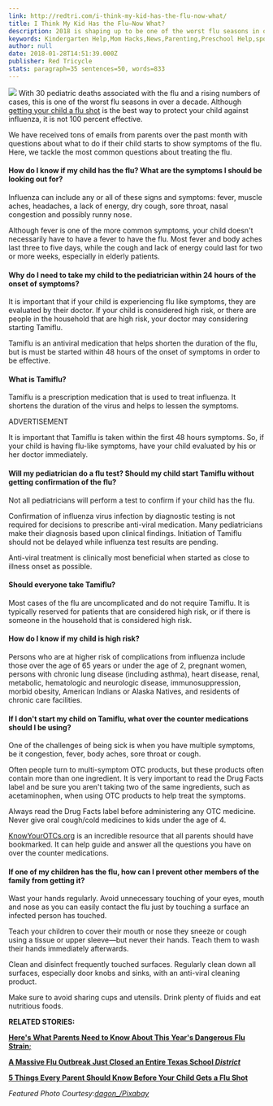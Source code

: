 ```yaml
---
link: http://redtri.com/i-think-my-kid-has-the-flu-now-what/
title: I Think My Kid Has the Flu—Now What?
description: 2018 is shaping up to be one of the worst flu seasons in over a decade—and here's what parents need to know.
keywords: Kindergarten Help,Mom Hacks,News,Parenting,Preschool Help,spoke contributor network,Toddler Help,natl-feed,spoke
author: null
date: 2018-01-28T14:51:39.000Z
publisher: Red Tricycle
stats: paragraph=35 sentences=50, words=833
---
```

![](https://redtricom.files.wordpress.com/2018/01/000003709-l3k8vgonmvmyjxjtcpr.jpg?w=600&h=450)
With 30 pediatric deaths associated with the flu and a rising numbers of cases, this is one of the worst flu seasons in over a decade. Although [getting your child a flu shot](http://redtri.com/5-things-every-parent-should-know-before-your-child-gets-a-flu-shot/) is the best way to protect your child against influenza, it is not 100 percent effective.

We have received tons of emails from parents over the past month with questions about what to do if their child starts to show symptoms of the flu. Here, we tackle the most common questions about treating the flu.

#### **How do I know if my child has the flu? What are the symptoms I should be looking out for?**

Influenza can include any or all of these signs and symptoms: fever, muscle aches, headaches, a lack of energy, dry cough, sore throat, nasal congestion and possibly runny nose.

Although fever is one of the more common symptoms, your child doesn't necessarily have to have a fever to have the flu. Most fever and body aches last three to five days, while the cough and lack of energy could last for two or more weeks, especially in elderly patients.

#### **Why do I need to take my child to the pediatrician within 24 hours of the onset of symptoms?**

It is important that if your child is experiencing flu like symptoms, they are evaluated by their doctor. If your child is considered high risk, or there are people in the household that are high risk, your doctor may considering starting Tamiflu.

Tamiflu is an antiviral medication that helps shorten the duration of the flu, but is must be started within 48 hours of the onset of symptoms in order to be effective.

#### **What is Tamiflu?**

Tamiflu is a prescription medication that is used to treat influenza. It shortens the duration of the virus and helps to lessen the symptoms.

ADVERTISEMENT

It is important that Tamiflu is taken within the first 48 hours symptoms. So, if your child is having flu-like symptoms, have your child evaluated by his or her doctor immediately.

#### **Will my pediatrician do a flu test?** **Should my child start Tamiflu without getting confirmation of the flu?**

Not all pediatricians will perform a test to confirm if your child has the flu.

Confirmation of influenza virus infection by diagnostic testing is not required for decisions to prescribe anti-viral medication. Many pediatricians make their diagnosis based upon clinical findings. Initiation of Tamiflu should not be delayed while influenza test results are pending.

Anti-viral treatment is clinically most beneficial when started as close to illness onset as possible.

#### **Should everyone take Tamiflu?**

Most cases of the flu are uncomplicated and do not require Tamiflu. It is typically reserved for patients that are considered high risk, or if there is someone in the household that is considered high risk.

#### **How do I know if my child is high risk?**

Persons who are at higher risk of complications from influenza include those over the age of 65 years or under the age of 2, pregnant women, persons with chronic lung disease (including asthma), heart disease, renal, metabolic, hematologic and neurologic disease, immunosuppression, morbid obesity, American Indians or Alaska Natives, and residents of chronic care facilities.

#### **If I don't start my child on Tamiflu, what over the counter medications should I be using?**

One of the challenges of being sick is when you have multiple symptoms, be it congestion, fever, body aches, sore throat or cough.

Often people turn to multi-symptom OTC products, but these products often contain more than one ingredient. It is very important to read the Drug Facts label and be sure you aren't taking two of the same ingredients, such as acetaminophen, when using OTC products to help treat the symptoms.

Always read the Drug Facts label before administering any OTC medicine. Never give oral cough/cold medicines to kids under the age of 4.

[KnowYourOTCs.org](http://KnowYourOTCs.org) is an incredible resource that all parents should have bookmarked. It can help guide and answer all the questions you have on over the counter medications.

#### **If one of my children has the flu, how can I prevent other members of the family from getting it?**

Wast your hands regularly. Avoid unnecessary touching of your eyes, mouth and nose as you can easily contact the flu just by touching a surface an infected person has touched.

Teach your children to cover their mouth or nose they sneeze or cough using a tissue or upper sleeve—but never their hands. Teach them to wash their hands immediately afterwards.

Clean and disinfect frequently touched surfaces. Regularly clean down all surfaces, especially door knobs and sinks, with an anti-viral cleaning product.

Make sure to avoid sharing cups and utensils. Drink plenty of fluids and eat nutritious foods.

**RELATED STORIES:**

[**Here's What Parents Need to Know About This Year's Dangerous Flu Strain**;](http://redtri.com/what-to-know-about-this-years-dangerous-flu-strain/)

[**A Massive Flu Outbreak Just Closed an Entire Texas School *District***](http://redtri.com/massive-flu-outbreak-closes-entire-school-district/)

[**5 Things Every Parent Should Know Before Your Child Gets a Flu Shot**](http://redtri.com/5-things-every-parent-should-know-before-your-child-gets-a-flu-shot/)

_Featured Photo Courtesy:[dagon_/Pixabay](https://pixabay.com/en/baby-girl-sleep-child-toddler-1151351/)_
